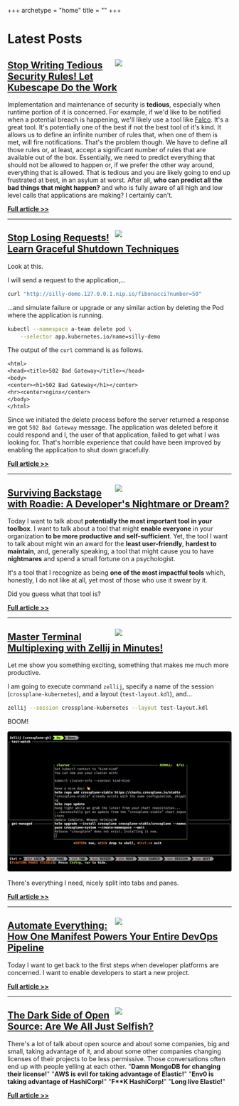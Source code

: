 +++
archetype = "home"
title = ""
+++

# Latest Posts

<img src="/security/stop-writing-tedious-security-rules-let-kubescape-do-the-work/thumbnail-02.jpg" style="width:50%; float:right; padding: 10px">

## [Stop Writing Tedious Security Rules! Let Kubescape Do the Work](/security/stop-writing-tedious-security-rules-let-kubescape-do-the-work)

Implementation and maintenance of security is **tedious**, especially when runtime portion of it is concerned. For example, if we'd like to be notified when a potential breach is happening, we'll likely use a tool like [Falco](https://www.google.com/search?q=falco+security&sourceid=chrome&ie=UTF-8). It's a great tool. It's potentially one of the best if not the best tool of it's kind. It allows us to define an infinite number of rules that, when one of them is met, will fire notifications. That's the problem though. We have to define all those rules or, at least, accept a significant number of rules that are available out of the box. Essentially, we need to predict everything that should not be allowed to happen or, if we prefer the other way around, everything that is allowed. That is tedious and you are likely going to end up frustrated at best, in an asylum at worst. After all, **who can predict all the bad things that might happen?** and who is fully aware of all high and low level calls that applications are making? I certainly can't.

**[Full article >>](/security/stop-writing-tedious-security-rules-let-kubescape-do-the-work)**

---

<img src="/containers/stop-losing-requests-learn-graceful-shutdown-techniques/thumbnail-01.jpg" style="width:50%; float:right; padding: 10px">

## [Stop Losing Requests! Learn Graceful Shutdown Techniques](/containers/stop-losing-requests-learn-graceful-shutdown-techniques)

Look at this.

I will send a request to the application,...

```sh
curl "http://silly-demo.127.0.0.1.nip.io/fibonacci?number=50"
```

...and simulate failure or upgrade or any similar action by deleting the Pod where the application is running.

```sh
kubectl --namespace a-team delete pod \
    --selector app.kubernetes.io/name=silly-demo
```

The output of the `curl` command is as follows.

```
<html>
<head><title>502 Bad Gateway</title></head>
<body>
<center><h1>502 Bad Gateway</h1></center>
<hr><center>nginx</center>
</body>
</html>
```

Since we initiated the delete process before the server returned a response we got `502 Bad Gateway` message. The application was deleted before it could respond and I, the user of that application, failed to get what I was looking for. That's horrible experience that could have been improved by enabling the application to shut down gracefully.

**[Full article >>](/containers/stop-losing-requests-learn-graceful-shutdown-techniques)**

---

<img src="/internal-developer-platforms/surviving-backstage-with-roadie-a-developers-nightmare-or-dream/thumbnail-03.jpg" style="width:50%; float:right; padding: 10px">

## [Surviving Backstage with Roadie: A Developer's Nightmare or Dream?](/internal-developer-platforms/surviving-backstage-with-roadie-a-developers-nightmare-or-dream)

Today I want to talk about **potentially the most important tool in your toolbox**. I want to talk about a tool that might **enable everyone** in your organization **to be more productive and self-sufficient**. Yet, the tool I want to talk about might win an award for the **least user-friendly**, **hardest to maintain**, and, generally speaking, a tool that might cause you to have **nightmares** and spend a small fortune on a psychologist.

It's a tool that I recognize as being **one of the most impactful tools** which, honestly, I do not like at all, yet most of those who use it swear by it.

Did you guess what that tool is?

**[Full article >>](/internal-developer-platforms/surviving-backstage-with-roadie-a-developers-nightmare-or-dream)**

---

<img src="/terminal/master-terminal-multiplexing-with-zellij-in-minutes/thumbnail-02.png" style="width:50%; float:right; padding: 10px">

## [Master Terminal Multiplexing with Zellij in Minutes!](/terminal/master-terminal-multiplexing-with-zellij-in-minutes)

Let me show you something exciting, something that makes me much more productive.

I am going to execute command `zellij`, specify a name of the session (`crossplane-kubernetes`), and a layout (`test-layout.kdl`), and...

```sh
zellij --session crossplane-kubernetes --layout test-layout.kdl
```

BOOM!

![](terminal/master-terminal-multiplexing-with-zellij-in-minutes/zellij-preview.png)

There's everything I need, nicely split into tabs and panes.

**[Full article >>](/terminal/master-terminal-multiplexing-with-zellij-in-minutes)**

---

<img src="/internal-developer-platforms/automate-everything-how-one-manifest-powers-your-entire-devops-pipeline/thumbnail-01.jpg" style="width:50%; float:right; padding: 10px">

## [Automate Everything: How One Manifest Powers Your Entire DevOps Pipeline](/internal-developer-platforms/automate-everything-how-one-manifest-powers-your-entire-devops-pipeline)

Today I want to get back to the first steps when developer platforms are concerned. I want to enable developers to start a new project.

**[Full article >>](/internal-developer-platforms/automate-everything-how-one-manifest-powers-your-entire-devops-pipeline)**

---

<img src="/misc/the-dark-side-of-open-source-are-we-all-just-selfish/thumbnail-03.jpg" style="width:50%; float:right; padding: 10px">

## [The Dark Side of Open Source: Are We All Just Selfish?](/misc/the-dark-side-of-open-source-are-we-all-just-selfish)

There's a lot of talk about open source and about some companies, big and small, taking advantage of it, and about some other companies changing licenses of their projects to be less permissive. Those conversations often end up with people yelling at each other. "**Damn MongoDB for changing their license!**" "**AWS is evil for taking advantage of Elastic!**" "**Env0 is taking advantage of HashiCorp!**" "**F\*\*K HashiCorp!**" "**Long live Elastic!**"

**[Full article >>](/misc/the-dark-side-of-open-source-are-we-all-just-selfish)**

